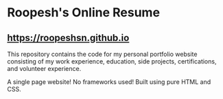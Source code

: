 # Roopesh's Online Resume

## https://roopeshsn.github.io

This repository contains the code for my personal portfolio website consisting of my work experience, education, side projects, certifications, and volunteer experience.

A single page website!
No frameworks used! Built using pure HTML and CSS.
